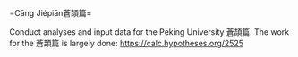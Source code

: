 =Cāng Jiépiān蒼頡篇=

Conduct analyses and input data for the Peking University 蒼頡篇. The work for the 蒼頡篇 is largely done: https://calc.hypotheses.org/2525
